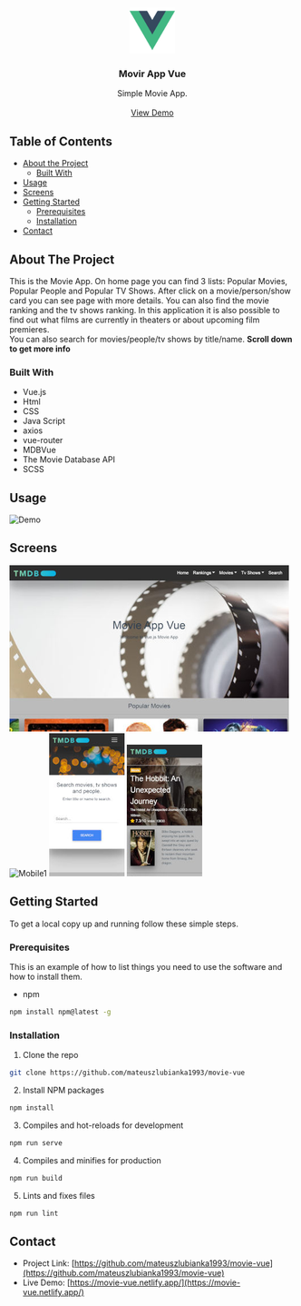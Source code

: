 <!-- PROJECT LOGO -->
<br />
<p align="center">
  <a href="https://github.com/mateuszlubianka1993/movie-vue">
    <img src="/src/assets/logo.png" alt="Logo" width="80" height="80">
  </a>

  <h3 align="center">Movir App Vue</h3>

  <p align="center">
    Simple Movie App.
    <br />
    <br />
    <a href="https://movie-vue.netlify.app">View Demo</a>
  </p>
</p>



<!-- TABLE OF CONTENTS -->
## Table of Contents

* [About the Project](#about-the-project)
  * [Built With](#built-with)
* [Usage](#usage)
* [Screens](#screens)
* [Getting Started](#getting-started)
  * [Prerequisites](#prerequisites)
  * [Installation](#installation)
* [Contact](#contact)


<!-- ABOUT THE PROJECT -->
## About The Project

This is the Movie App. On home page you can find 3 lists: Popular Movies, Popular People and Popular TV Shows. After click on a movie/person/show card you can see page with more details.
You can also find the movie ranking and the tv shows ranking. 
In this application it is also possible to find out what films are currently in theaters or about upcoming film premieres.  
You can also search for movies/people/tv shows by title/name.
**Scroll down to get more info**

### Built With

* Vue.js
* Html
* CSS
* Java Script
* axios
* vue-router
* MDBVue
* The Movie Database API
* SCSS

## Usage
![Demo](img/usage.gif)

## Screens
![Desktop](img/desktop.jpg)
![Mobile1](img/mobile.jpg)
![Mobile2](img/mobile2.jpg)
![Mobile3](img/mobile3.jpg)

<!-- GETTING STARTED -->
## Getting Started

To get a local copy up and running follow these simple steps.

### Prerequisites

This is an example of how to list things you need to use the software and how to install them.
* npm
```sh
npm install npm@latest -g
```

### Installation
 
1. Clone the repo
```sh
git clone https://github.com/mateuszlubianka1993/movie-vue
```
2. Install NPM packages
```sh
npm install
```
3. Compiles and hot-reloads for development
```sh
npm run serve
```
4. Compiles and minifies for production
```sh
npm run build
```
5. Lints and fixes files
```sh
npm run lint
```


<!-- CONTACT -->
## Contact

* Project Link: [https://github.com/mateuszlubianka1993/movie-vue](https://github.com/mateuszlubianka1993/movie-vue)
* Live Demo: [https://movie-vue.netlify.app/](https://movie-vue.netlify.app/)
